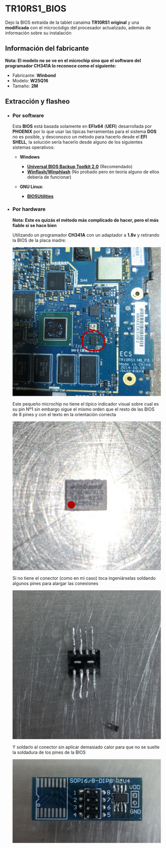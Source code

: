 # TR10RS1_BIOS

Dejo la BIOS extraída de la tablet canaima **TR10RS1** **original** y una **modificada** con el microcódigo del procesador actualizado, además de información sobre su instalación

## Información del fabricante

**Nota: El modelo no se ve en el microchip sino que el software del programador CH341A lo reconoce como el siguiente:**

- Fabricante: **Winbond**
- Modelo: **W25Q16**
- Tamaño: **2M**

## Extracción y flasheo

- ### Por software

  Esta **BIOS** está basada solamente en **EFIx64** (**UEFI**) 			desarrollada por **PHOENIX** por lo que usar las típicas herramientas para el sistema **DOS** no es posible, y desconozco un método para hacerlo desde el **EFI SHELL**, la solución sería hacerlo desde alguno de los siguientes sistemas operativos:

  - **Windows**
    - [**Universal BIOS Backup Toolkit 2.0**](https://github.com/zabiyakod/Bios-Reader.git) (Recomendado)
    - [**Winflash/Winphlash**](https://www.wimsbios.com/phoenixflasher.jsp#gsc.tab=0) (No probado pero en teoría alguno de ellos debería de funcionar)

  - **GNU Linux**:
    - [**BIOSUtilities**](https://github.com/platomav/BIOSUtilities)

- ### Por hardware
  
	**Nota: Este es quizás el método más complicado de hacer, pero el más fiable si se hace bien**
	
	Utilizando un programador **CH341A** con un adaptador a **1.8v** y retirando la BIOS de la placa madre:
	
	![Ubicación de la BIOS](img/IMG_20250527_202527.jpg)
	
	Este pequeño microchip no tiene el típico indicador visual sobre cual es su pin Nº1 sin embargo sigue el mismo orden que el resto de las BIOS de 8 pines y con el texto en la orientación correcta
	
	![Imagen de la BIOS extraída](img/IMG_20250527_221000.jpg)
	
	Si no tiene el conector (como en mi caso) toca ingeniárselas soldando algunos pines para alargar las conexiones
	
	![Adaptación a los pines de la BIOS](img/IMG_20250527_223332.jpg)
	
	Y soldarlo al conector sin aplicar demasiado calor para que no se suelte la soldadura de los pines de la BIOS
	
	![BIOS soldada para ser leída por el programador](img/IMG_20250527_224044.jpg)